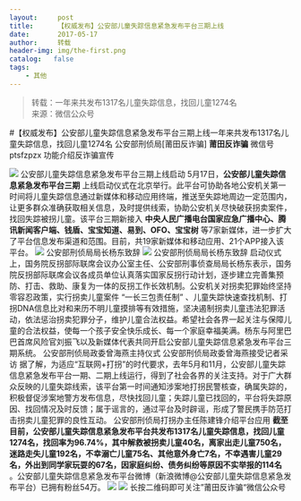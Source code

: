 ```yaml
---
layout:     post
title:      【权威发布】公安部儿童失踪信息紧急发布平台三期上线
date:       2017-05-17
author:     转载
header-img: img/the-first.png
catalog:   false
tags:
    - 其他
---
```


<blockquote><p>转载：一年来共发布1317名儿童失踪信息，找回儿童1274名<br>
来源：微信公众号</p></blockquote>

#【权威发布】公安部儿童失踪信息紧急发布平台三期上线一年来共发布1317名儿童失踪信息，找回儿童1274名
公安部刑侦局[莆田反诈骗]
**莆田反诈骗**
微信号ptsfzpzx
功能介绍反诈骗宣传

![]({{site.baseurl}}/postimg/wOQ4aVtpQaKRwsibwyxAd8K4cxibE1k3AZlycKvqCF36Aib6eiaPNG5Ova299Egn8AWmWuvNAzUzgo93YV7RpZQ1lA.jpeg)
公安部儿童失踪信息紧急发布平台三期上线启动
5月17日，**公安部儿童失踪信息紧急发布平台三期**
上线启动仪式在北京举行。此平台可协助各地公安机关第一时间将儿童失踪信息通过新媒体和移动应用终端，推送至失踪地周边一定范围内，让更多群众准确获取相关信息，及时提供线索，协助公安机关尽快破获拐卖案件，找回失踪被拐儿童。该平台三期新接入
**中央人民广播电台国家应急广播中心、腾讯新闻客户端、钱盾、宝宝知道、易到、OFO、宝宝树**
等7家新媒体，进一步扩大了平台信息发布渠道和范围。目前，共19家新媒体和移动应用、21个APP接入该平台。
![]({{site.baseurl}}/postimg/wOQ4aVtpQaKRwsibwyxAd8K4cxibE1k3AZVokhAOD0ydiadPxaUHp07Dfrmyjf7V9ZzjKbfHvIFka6Ma35B7trj4g.jpeg)
公安部刑侦局局长杨东致辞
![]({{site.baseurl}}/postimg/wOQ4aVtpQaKRwsibwyxAd8K4cxibE1k3AZvm00iaXea88zJ3Lp0SOMYoL666bKib2btdXmRE2DVKFHAWwTTHC0zr7A.jpeg)
公安部刑侦局局长杨东致辞
启动仪式上，国务院反拐部际联席会议办公室主任、公安部刑事侦查局局长杨东表示，国务院反拐部际联席会议各成员单位认真落实国家反拐行动计划，逐步建立完善集预防、打击、救助、康复为一体的反拐工作长效机制。公安机关对拐卖犯罪始终坚持零容忍政策，实行拐卖儿童案件
“一长三包责任制”
、儿童失踪快速查找机制、打拐DNA信息比对和来历不明儿童摸排等有效措施，坚决遏制拐卖儿童违法犯罪活动，依法惩治拐卖犯罪分子，维护儿童合法权益。希望社会各界一起关注与保障儿童的合法权益，使每一个孩子安全快乐成长、每一个家庭幸福美满。杨东与阿里巴巴首席风险官刘振飞以及新媒体代表共同开启公安部儿童失踪信息紧急发布平台三期系统。
公安部刑侦局政委曾海燕主持仪式
公安部刑侦局政委曾海燕接受记者采访
据了解，为适应“互联网+打拐”的时代要求，去年5月和11月，公安部儿童失踪信息紧急发布平台一期、二期上线运行，得到了社会各界的关注支持。对于广大群众反映的儿童失踪线索，该平台第一时间通知涉案地打拐民警核查，确属失踪的，积极督促涉案地警方发布信息，尽快找回儿童；失踪儿童已找回的，平台将失踪原因、找回情况及时反馈；属于谣言的，通过平台及时辟谣，形成了警民携手防范打击拐卖儿童犯罪的良性互动。
公安部刑侦局打拐办主任陈建锋介绍平台应用
**截至目前，公安部儿童失踪信息紧急发布平台共发布1317名儿童失踪信息，找回儿童1274名，找回率为96.74%，其中解救被拐卖儿童40名，离家出走儿童750名，迷路走失儿童192名，不幸溺亡儿童75名、其他意外身亡7名，不幸遇害儿童29名，外出到同学家玩耍的67名，因家庭纠纷、债务纠纷等原因不实举报的114名**
。公安部儿童失踪信息紧急发布平台微博（新浪微博@公安部儿童失踪信息紧急发布平台）已拥有粉丝54万。
![]({{site.baseurl}}/postimg/wOQ4aVtpQaKRwsibwyxAd8K4cxibE1k3AZFxqZibdYdYpr2SkZugVTmbkDnmibVyiaOcCJcnCALSuz7807WMfOmNOFg.jpeg)
![]({{site.baseurl}}/postimg/oxzC2q0blKg7ytkPia38GyemYhKN8JLB20xicmf3PTUzudWILMB2wHTv0SMvwM1c6ToSnAucB1uRaz7h8XHTPA4g.jpeg)
长按二维码即可关注”莆田反诈骗“微信公众号
